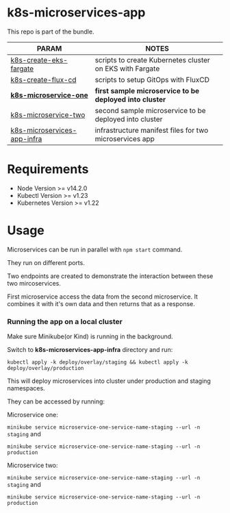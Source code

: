 # k8s-microservices-app

This repo is part of the bundle. 

| PARAM | NOTES |
| ------ | ------ |
| [k8s-create-eks-fargate](https://github.com/dinoradulovic/k8s-create-eks-fargate) | scripts to create Kubernetes cluster on EKS with Fargate |
| [k8s-create-flux-cd](https://github.com/dinoradulovic/k8s-create-flux-cd) | scripts to setup GitOps with FluxCD |
| **[k8s-microservice-one](https://github.com/dinoradulovic/k8s-microservice-one)** | **first sample microservice to be deployed into cluster** |
| [k8s-microservice-two](https://github.com/dinoradulovic/k8s-microservice-two) | second sample microservice to be deployed into cluster |
| [k8s-microservices-app-infra](https://github.com/dinoradulovic/k8s-microservices-app-infra) | infrastructure manifest files for two microservices app |

# Requirements
- Node Version >= v14.2.0
- Kubectl Version >= v1.23
- Kubernetes Version >= v1.22

# Usage

Microservices can be run in parallel with `npm start` command.

They run on different ports.

Two endpoints are created to demonstrate the interaction between these two mircoservices.

First microservice access the data from the second microservice. It combines it with it's own data and then returns that as a response.



### Running the app on a local cluster

Make sure Minikube(or Kind) is running in the background.

Switch to **k8s-microservices-app-infra** directory and run: 

```
kubectl apply -k deploy/overlay/staging && kubectl apply -k deploy/overlay/production
```  

This will deploy microservices into cluster under production and staging namespaces. 

They can be accessed by running:

Microservice one: 

`minikube service microservice-one-service-name-staging --url -n staging` and 

`minikube service microservice-one-service-name-staging --url -n production`

Microservice two: 

`minikube service microservice-one-service-name-staging --url -n staging` and 

`minikube service microservice-one-service-name-staging --url -n production`


